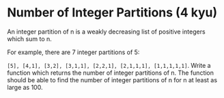 # Number of Integer Partitions (4 kyu)

An integer partition of n is a weakly decreasing list of positive integers which sum to n.

For example, there are 7 integer partitions of 5:

`[5], [4,1], [3,2], [3,1,1], [2,2,1], [2,1,1,1], [1,1,1,1,1]`.
Write a function which returns the number of integer partitions of n. The function should be able to find the number of integer partitions of n for n at least as large as 100.